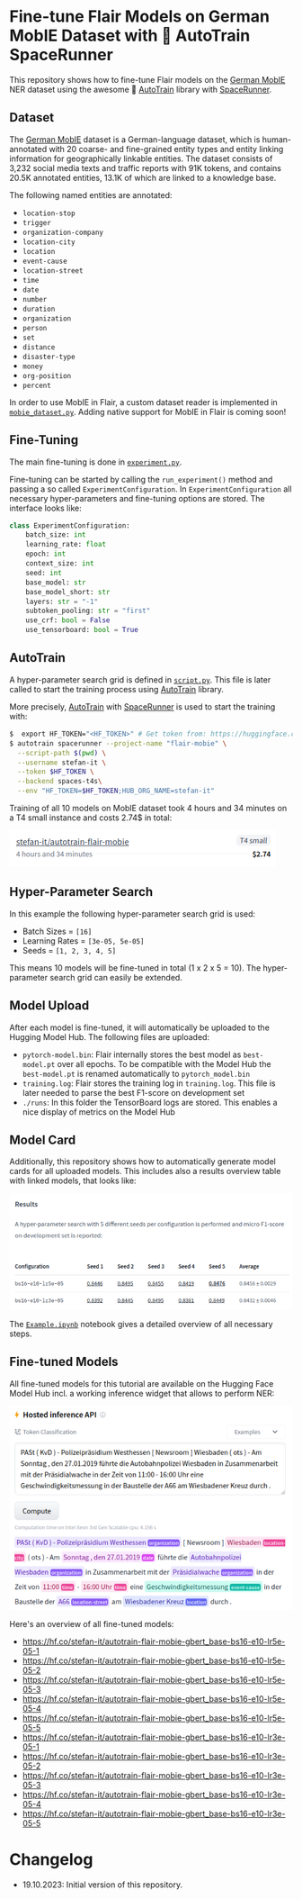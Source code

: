 # Fine-tune Flair Models on German MobIE Dataset with 🤗 AutoTrain SpaceRunner

This repository shows how to fine-tune Flair models on the [German MobIE](https://aclanthology.org/2021.konvens-1.22/)
NER dataset using the awesome 🤗 [AutoTrain](https://github.com/huggingface/autotrain-advanced) library with
[SpaceRunner](https://twitter.com/abhi1thakur/status/1697165317452026363).

## Dataset

The [German MobIE](https://github.com/DFKI-NLP/MobIE) dataset is a German-language dataset, which is human-annotated
with 20 coarse- and fine-grained entity types and entity linking information for geographically linkable entities. The
dataset consists of 3,232 social media texts and traffic reports with 91K tokens, and contains 20.5K annotated
entities, 13.1K of which are linked to a knowledge base.

The following named entities are annotated:

* `location-stop`
* `trigger`
* `organization-company`
* `location-city`
* `location`
* `event-cause`
* `location-street`
* `time`
* `date`
* `number`
* `duration`
* `organization`
* `person`
* `set`
* `distance`
* `disaster-type`
* `money`
* `org-position`
* `percent`

In order to use MobIE in Flair, a custom dataset reader is implemented in [`mobie_dataset.py`](mobie_dataset.py).
Adding native support for MobIE in Flair is coming soon!

## Fine-Tuning

The main fine-tuning is done in [`experiment.py`](experiment.py).

Fine-tuning can be started by calling the `run_experiment()` method and passing a so called `ExperimentConfiguration`.
In `ExperimentConfiguration` all necessary hyper-parameters and fine-tuning options are stored. The interface looks
like:

```python
class ExperimentConfiguration:
    batch_size: int
    learning_rate: float
    epoch: int
    context_size: int
    seed: int
    base_model: str
    base_model_short: str
    layers: str = "-1"
    subtoken_pooling: str = "first"
    use_crf: bool = False
    use_tensorboard: bool = True
```

## AutoTrain

A hyper-parameter search grid is defined in [`script.py`](script.py). This file is later called to start the training process using [AutoTrain](https://github.com/huggingface/autotrain-advanced) library.

More precisely, [AutoTrain](https://github.com/huggingface/autotrain-advanced) with
[SpaceRunner](https://twitter.com/abhi1thakur/status/1697165317452026363) is used to start the training with:

```bash
$  export HF_TOKEN="<HF_TOKEN>" # Get token from: https://huggingface.co/settings/tokens
$ autotrain spacerunner --project-name "flair-mobie" \
  --script-path $(pwd) \
  --username stefan-it \
  --token $HF_TOKEN \
  --backend spaces-t4s\
  --env "HF_TOKEN=$HF_TOKEN;HUB_ORG_NAME=stefan-it"
```

Training of all 10 models on MobIE dataset took 4 hours and 34 minutes on a T4 small instance and costs 2.74$ in total:

![AutoTrain Costs](images/autotrain-costs.png)

## Hyper-Parameter Search

In this example the following hyper-parameter search grid is used:

* Batch Sizes = `[16]`
* Learning Rates = `[3e-05, 5e-05]`
* Seeds = `[1, 2, 3, 4, 5]`

This means 10 models will be fine-tuned in total (1 x 2 x 5 = 10). The hyper-parameter search grid can easily be extended.

## Model Upload

After each model is fine-tuned, it will automatically be uploaded to the Hugging Model Hub. The following files are uploaded:

* `pytorch-model.bin`: Flair internally stores the best model as `best-model.pt` over all epochs. To be compatible with the Model Hub the `best-model.pt` is renamed automatically to `pytorch_model.bin`
* `training.log`: Flair stores the training log in `training.log`. This file is later needed to parse the best F1-score on development set
* `./runs`: In this folder the TensorBoard logs are stored. This enables a nice display of metrics on the Model Hub

## Model Card

Additionally, this repository shows how to automatically generate model cards for all uploaded models. This includes
also a results overview table with linked models, that looks like:

![Results Table](images/results_table.png)

The [`Example.ipynb`](Example.ipynb) notebook gives a detailed overview of all necessary steps.

## Fine-tuned Models

All fine-tuned models for this tutorial are available on the Hugging Face Model Hub incl. a working inference widget that allows to perform NER:

![Inference Widget](images/inference-widget.png)

Here's an overview of all fine-tuned models:

* https://hf.co/stefan-it/autotrain-flair-mobie-gbert_base-bs16-e10-lr5e-05-1
* https://hf.co/stefan-it/autotrain-flair-mobie-gbert_base-bs16-e10-lr5e-05-2
* https://hf.co/stefan-it/autotrain-flair-mobie-gbert_base-bs16-e10-lr5e-05-3
* https://hf.co/stefan-it/autotrain-flair-mobie-gbert_base-bs16-e10-lr5e-05-4
* https://hf.co/stefan-it/autotrain-flair-mobie-gbert_base-bs16-e10-lr5e-05-5
* https://hf.co/stefan-it/autotrain-flair-mobie-gbert_base-bs16-e10-lr3e-05-1
* https://hf.co/stefan-it/autotrain-flair-mobie-gbert_base-bs16-e10-lr3e-05-2
* https://hf.co/stefan-it/autotrain-flair-mobie-gbert_base-bs16-e10-lr3e-05-3
* https://hf.co/stefan-it/autotrain-flair-mobie-gbert_base-bs16-e10-lr3e-05-4
* https://hf.co/stefan-it/autotrain-flair-mobie-gbert_base-bs16-e10-lr3e-05-5

# Changelog

* 19.10.2023: Initial version of this repository.
